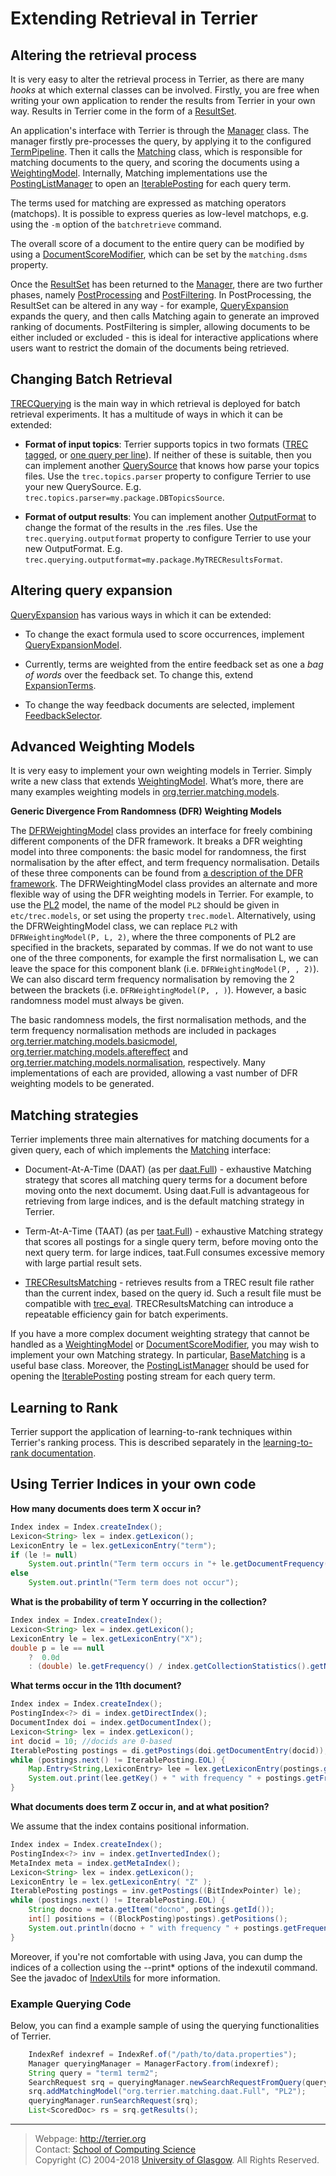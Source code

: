 Extending Retrieval in Terrier
==============================

Altering the retrieval process
------------------------------

It is very easy to alter the retrieval process in Terrier, as there are many *hooks* at which external classes can be involved. Firstly, you are free when writing your own application to render the results from Terrier in your own way. Results in Terrier come in the form of a [ResultSet](javadoc/org/terrier/matching/ResultSet.html).

An application's interface with Terrier is through the [Manager](javadoc/org/terrier/querying/Manager.html) class. The manager firstly pre-processes the query, by applying it to the configured [TermPipeline](javadoc/org/terrier/terms/TermPipeline.html). Then it calls the [Matching](javadoc/org/terrier/matching/Matching.html) class, which is responsible for matching documents to the query, and scoring the documents using a [WeightingModel](javadoc/org/terrier/matching/models/WeightingModel.html). Internally, Matching implementations use the [PostingListManager](javadoc/org/terrier/matching/PostingListManager.html) to open an [IterablePosting](javadoc/org/terrier/structures/postings/IterablePosting.html) for each query term. 

The terms used for matching are expressed as matching operators (matchops). It is possible to express queries as low-level matchops, e.g. using the `-m` option of the `batchretrieve` command.

The overall score of a document to the entire query can be modified by using a [DocumentScoreModifier](javadoc/org/terrier/matching/dsms/DocumentScoreModifier.html), which can be set by the `matching.dsms` property.

Once the [ResultSet](javadoc/org/terrier/matching/ResultSet.html) has been returned to the [Manager](javadoc/org/terrier/querying/Manager.html), there are two further phases, namely [PostProcessing](javadoc/org/terrier/querying/PostProcess.html) and [PostFiltering](javadoc/org/terrier/querying/PostFilter.html). In PostProcessing, the ResultSet can be altered in any way - for example, [QueryExpansion](javadoc/org/terrier/querying/QueryExpansion.html) expands the query, and then calls Matching again to generate an improved ranking of documents. PostFiltering is simpler, allowing documents to be either included or excluded - this is ideal for interactive applications where users want to restrict the domain of the documents being retrieved.

Changing Batch Retrieval
------------------------

[TRECQuerying](javadoc/org/terrier/applications/batchquerying/TRECQuerying.html) is the main way in which retrieval is deployed for batch retrieval experiments. It has a multitude of ways in which it can be extended:

-   **Format of input topics**: Terrier supports topics in two formats ([TREC tagged](javadoc/org/terrier/structures/TRECQuery.html), or [one query per line](javadoc/org/terrier/structures/SingleLineTRECQuery.html)). If neither of these is suitable, then you can implement another [QuerySource](javadoc/org/terrier/applications/batchquerying/QuerySource.html) that knows how parse your topics files. Use the `trec.topics.parser` property to configure Terrier to use your new QuerySource. E.g. `trec.topics.parser=my.package.DBTopicsSource`.

-   **Format of output results**: You can implement another [OutputFormat](javadoc/org/terrier/structures/outputformat/OutputFormat.html) to change the format of the results in the .res files. Use the `trec.querying.outputformat` property to configure Terrier to use your new OutputFormat. E.g. `trec.querying.outputformat=my.package.MyTRECResultsFormat`.

Altering query expansion
------------------------

[QueryExpansion](javadoc/org/terrier/querying/QueryExpansion.html) has various ways in which it can be extended:

-   To change the exact formula used to score occurrences, implement [QueryExpansionModel](javadoc/org/terrier/matching/models/queryexpansion/QueryExpansionModel.html).

-   Currently, terms are weighted from the entire feedback set as one a *bag of words* over the feedback set. To change this, extend [ExpansionTerms](javadoc/org/terrier/querying/ExpansionTerms.html).

-   To change the way feedback documents are selected, implement [FeedbackSelector](javadoc/org/terrier/querying/FeedbackSelector.html).

Advanced Weighting Models
-------------------------

It is very easy to implement your own weighting models in Terrier. Simply write a new class that extends [WeightingModel](javadoc/org/terrier/matching/models/WeightingModel.html). What’s more, there are many examples weighting models in [org.terrier.matching.models](javadoc/org/terrier/matching/models/package-summary.html).

**Generic Divergence From Randomness (DFR) Weighting Models**

The [DFRWeightingModel](javadoc/org/terrier/matching/models/DFRWeightingModel.html) class provides an interface for freely combining different components of the DFR framework. It breaks a DFR weighting model into three components: the basic model for randomness, the first normalisation by the after effect, and term frequency normalisation. Details of these three components can be found from [a description of the DFR framework](dfr_description.md). The DFRWeightingModel class provides an alternate and more flexible way of using the DFR weighting models in Terrier. For example, to use the [PL2](javadoc/org/terrier/matching/models/PL2.html) model, the name of the model `PL2` should be given in `etc/trec.models`, or set using the property `trec.model`. Alternatively, using the DFRWeightingModel class, we can replace `PL2` with `DFRWeightingModel(P, L, 2)`, where the three components of PL2 are specified in the brackets, separated by commas. If we do not want to use one of the three components, for example the first normalisation L, we can leave the space for this component blank (i.e. `DFRWeightingModel(P, , 2)`). We can also discard term frequency normalisation by removing the 2 between the brackets (i.e. `DFRWeightingModel(P, , )`). However, a basic randomness model must always be given.

The basic randomness models, the first normalisation methods, and the term frequency normalisation methods are included in packages [org.terrier.matching.models.basicmodel](javadoc/org/terrier/matching/models/basicmodel/package-summary.html), [org.terrier.matching.models.aftereffect](javadoc/org/terrier/matching/models/aftereffect/package-summary.html) and [org.terrier.matching.models.normalisation](javadoc/org/terrier/matching/models/normalisation/package-summary.html), respectively. Many implementations of each are provided, allowing a vast number of DFR weighting models to be generated.

Matching strategies
-------------------

Terrier implements three main alternatives for matching documents for a given query, each of which implements the [Matching](javadoc/org/terrier/matching/Matching.html) interface:

-   Document-At-A-Time (DAAT) (as per [daat.Full](javadoc/org/terrier/matching/daat/Full.html)) - exhaustive Matching strategy that scores all matching query terms for a document before moving onto the next documemt. Using daat.Full is advantageous for retrieving from large indices, and is the default matching strategy in Terrier.

-   Term-At-A-Time (TAAT) (as per [taat.Full](javadoc/org/terrier/matching/taat/Full.html)) - exhaustive Matching strategy that scores all postings for a single query term, before moving onto the next query term. for large indices, taat.Full consumes excessive memory with large partial result sets.

-   [TRECResultsMatching](javadoc/org/terrier/matching/TRECResultsMatching.html) - retrieves results from a TREC result file rather than the current index, based on the query id. Such a result file must be compatible with [trec\_eval](http://trec.nist.gov/trec_eval). TRECResultsMatching can introduce a repeatable efficiency gain for batch experiments.

If you have a more complex document weighting strategy that cannot be handled as a [WeightingModel](javadoc/org/terrier/matching/models/WeightingModel.html) or [DocumentScoreModifier](javadoc/org/terrier/matching/dsms/DocumentScoreModifier.html), you may wish to implement your own Matching strategy. In particular, [BaseMatching](javadoc/org/terrier/matching/BaseMatching.html) is a useful base class. Moreover, the [PostingListManager](javadoc/org/terrier/matching/PostingListManager.html) should be used for opening the [IterablePosting](javadoc/org/terrier/structures/postings/IterablePosting.html) posting stream for each query term.


Learning to Rank
----------------
Terrier support the application of learning-to-rank techniques within Terrier's ranking process. This is described separately in the [learning-to-rank documentation](learning.md).

Using Terrier Indices in your own code
--------------------------------------

**How many documents does term X occur in?**
```java
Index index = Index.createIndex();
Lexicon<String> lex = index.getLexicon();
LexiconEntry le = lex.getLexiconEntry("term");
if (le != null)
	System.out.println("Term term occurs in "+ le.getDocumentFrequency() + " documents");
else
	System.out.println("Term term does not occur");
```

**What is the probability of term Y occurring in the collection?**
```java
Index index = Index.createIndex();
Lexicon<String> lex = index.getLexicon();
LexiconEntry le = lex.getLexiconEntry("X");
double p = le == null
	?  0.0d
	: (double) le.getFrequency() / index.getCollectionStatistics().getNumberOfTokens();
```

**What terms occur in the 11th document?**
```java
Index index = Index.createIndex();
PostingIndex<?> di = index.getDirectIndex();
DocumentIndex doi = index.getDocumentIndex();
Lexicon<String> lex = index.getLexicon();
int docid = 10; //docids are 0-based
IterablePosting postings = di.getPostings(doi.getDocumentEntry(docid));
while (postings.next() != IterablePosting.EOL) {
	Map.Entry<String,LexiconEntry> lee = lex.getLexiconEntry(postings.getId());
	System.out.print(lee.getKey() + " with frequency " + postings.getFrequency());
}
```

**What documents does term Z occur in, and at what position?**

We assume that the index contains positional information.

```java
Index index = Index.createIndex();
PostingIndex<?> inv = index.getInvertedIndex();
MetaIndex meta = index.getMetaIndex();
Lexicon<String> lex = index.getLexicon();
LexiconEntry le = lex.getLexiconEntry( "Z" );
IterablePosting postings = inv.getPostings((BitIndexPointer) le);
while (postings.next() != IterablePosting.EOL) {
	String docno = meta.getItem("docno", postings.getId());
	int[] positions = ((BlockPosting)postings).getPositions();
	System.out.println(docno + " with frequency " + postings.getFrequency() + " and positions " + Arrays.toString(positions));
}
```

Moreover, if you're not comfortable with using Java, you can dump the indices of a collection using the --print\* options of the indexutil command. See the javadoc of [IndexUtils](javadoc/org/terrier/structures/IndexUtils.html) for more information.

### Example Querying Code

Below, you can find a example sample of using the querying functionalities of Terrier.

```java
	IndexRef indexref = IndexRef.of("/path/to/data.properties");
	Manager queryingManager = ManagerFactory.from(indexref);
	String query = "term1 term2";
	SearchRequest srq = queryingManager.newSearchRequestFromQuery(query);
	srq.addMatchingModel("org.terrier.matching.daat.Full", "PL2");
	queryingManager.runSearchRequest(srq);
	List<ScoredDoc> rs = srq.getResults();
```

------------------------------------------------------------------------

> Webpage: <http://terrier.org>  
> Contact: [School of Computing Science](http://www.dcs.gla.ac.uk/)  
> Copyright (C) 2004-2018 [University of Glasgow](http://www.gla.ac.uk/). All Rights Reserved.
